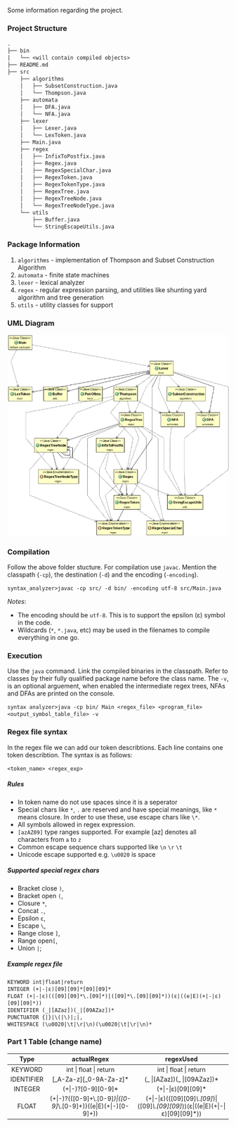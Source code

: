 Some information regarding the project.

### Project Structure 
```
.
├── bin
|   └── <will contain compiled objects>
├── README.md
├── src
    ├── algorithms
    │   ├── SubsetConstruction.java
    │   └── Thompson.java
    ├── automata
    │   ├── DFA.java
    │   └── NFA.java
    ├── lexer
    │   ├── Lexer.java
    │   └── LexToken.java
    ├── Main.java
    ├── regex
    │   ├── InfixToPostfix.java
    │   ├── Regex.java
    │   ├── RegexSpecialChar.java
    │   ├── RegexToken.java
    │   ├── RegexTokenType.java
    │   ├── RegexTree.java
    │   ├── RegexTreeNode.java
    │   └── RegexTreeNodeType.java
    └── utils
        ├── Buffer.java
        └── StringEscapeUtils.java
```

### Package Information

1. `algorithms` - implementation of Thompson and Subset Construction Algorithm
2. `automata` - finite state machines
3. `lexer` - lexical analyzer
4. `regex` - regular expression parsing, and utilities like shunting yard algorithm and tree generation
5. `utils` - utility classes for support

### UML Diagram
![Image failed to load](./resources/uml/uml.png)

### Compilation

Follow the above folder stucture. For compilation use `javac`. Mention the classpath (`-cp`), the destination (`-d`) and the encoding (`-encoding`).

```
syntax_analyzer>javac -cp src/ -d bin/ -encoding utf-8 src/Main.java
```

*Notes*: 

- The encoding should be `utf-8`. This is to support the epsilon (ε) symbol in the code.
- Wildcards (`*`, `*.java`, etc) may be used in the filenames to compile everything in one go.

### Execution

Use the `java` command. Link the compiled binaries in the classpath. Refer to classes by their fully qualified package name before the class name. The `-v`, is an optional arguement, when enabled the intermediate regex trees, NFAs and DFAs are printed on the console.

```
syntax analyzer>java -cp bin/ Main <regex_file> <program_file> <output_symbol_table_file> -v
```
### Regex file syntax
In the regex file we can add our token describtions. Each line contains one token describtion. The syntax is as follows:
```
<token_name> <regex_exp>
```
##### Rules
- In token name do not use spaces since it is a seperator
- Special chars like `*`, `.` are reserved and have special meanings, like `*` means closure. In order to use these, use escape chars like `\*`.
- All symbols allowed in regex expression.
- `[azAZ09]` type ranges supported. For example [az] denotes all characters from `a` to `z`
- Common escape sequence chars supported like `\n` `\r` `\t`
- Unicode escape supported e.g. `\u0020` is space

##### Supported special regex chars
- Bracket close `)`, 
- Bracket open `(`,
- Closure `*`,
- Concat `.`,
- Epsilon `ε`,
- Escape `\`,
- Range close `]`,
- Range open`[`,
- Union `|`;
    
##### Example regex file
```
KEYWORD int|float|return
INTEGER (+|-|ε)[09][09]*[09][09]*
FLOAT (+|-|ε)(([09][09]*\.[09]*)|([09]*\.[09][09]*))(ε|((e|E)(+|-|ε)[09][09]*))
IDENTIFIER (_|[AZaz])(_|[09AZaz])*
PUNCTUATOR {|}|\(|\)|;|,
WHITESPACE (\u0020|\t|\r|\n)(\u0020|\t|\r|\n)*
```

### Part 1 Table (change name)

| Type | actualRegex  | regexUsed  |
| :----: | :-------------------------------: | :---------------------------------------: |
| KEYWORD | int &#124; float &#124; return | int &#124; float &#124; return |
| IDENTIFIER | [_A-Za-z][_0-9A-Za-z]* | (_ &#124;[AZaz])(_ &#124;[09AZaz])* |
| INTEGER | (+&#124;-)?[0-9][0-9]* | (+&#124;-&#124;ε)[09][09]* |
| FLOAT | (+&#124;-)?(([0-9]+&#92;.[0-9]*)&#124;([0-9]*&#92;.[0-9]+))((e&#124;E)(+&#124;-)[0-9]+)) | (+&#124;-&#124;ε)(([09][09]*&#92;.[09]*)&#124;([09]*&#92;.[09][09]*))(ε&#124;((e&#124;E)(+&#124;-&#124;ε)[09][09]*)) |

